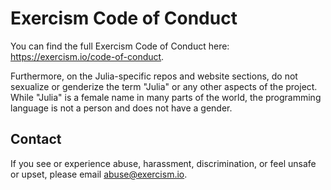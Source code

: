# Exercism Code of Conduct

You can find the full Exercism Code of Conduct here: https://exercism.io/code-of-conduct.

Furthermore, on the Julia-specific repos and website sections, do not sexualize or genderize the term "Julia" or any other aspects of the project. While "Julia" is a female name in many parts of the world, the programming language is not a person and does not have a gender. 

## Contact

If you see or experience abuse, harassment, discrimination, or feel unsafe or upset, please email abuse@exercism.io.
